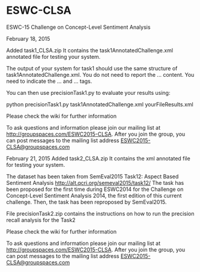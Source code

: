 # ESWC-CLSA
ESWC-15 Challenge on Concept-Level Sentiment Analysis

February 18, 2015

Added task1_CLSA.zip
It contains the task1AnnotatedChallenge.xml annotated file for testing your system.

The output of your system for task1 should use the same structure of task1AnnotatedChallenge.xml. You do not need to report the <text>...</text> content. You need to indicate the <sentence>...</sentence> and <polarity>...</polarity> tags.

You can then use precisionTask1.py to evaluate your results using:

python precisionTask1.py task1AnnotatedChallenge.xml yourFileResults.xml


Please check the wiki for further information

To ask questions and information please join our mailing list at http://groupspaces.com/ESWC2015-CLSA. 
After you join the group, you can post messages to the mailing list address ESWC2015-CLSA@groupspaces.com


February 21, 2015
Added task2_CLSA.zip
It contains the xml annotated file for testing your system.

The dataset has been taken from SemEval2015 Task12: Aspect Based Sentiment Analysis http://alt.qcri.org/semeval2015/task12/
The task has been proposed for the first time during ESWC2014 for the Challenge on Concept-Level Sentiment Analysis 2014, the first edition of this current challenge. Then, the task has been reproposed by SemEval2015.

File precisionTask2.zip contains the instructions on how to run the precision recall analysis for the Task2

Please check the wiki for further information

To ask questions and information please join our mailing list at http://groupspaces.com/ESWC2015-CLSA. 
After you join the group, you can post messages to the mailing list address ESWC2015-CLSA@groupspaces.com
